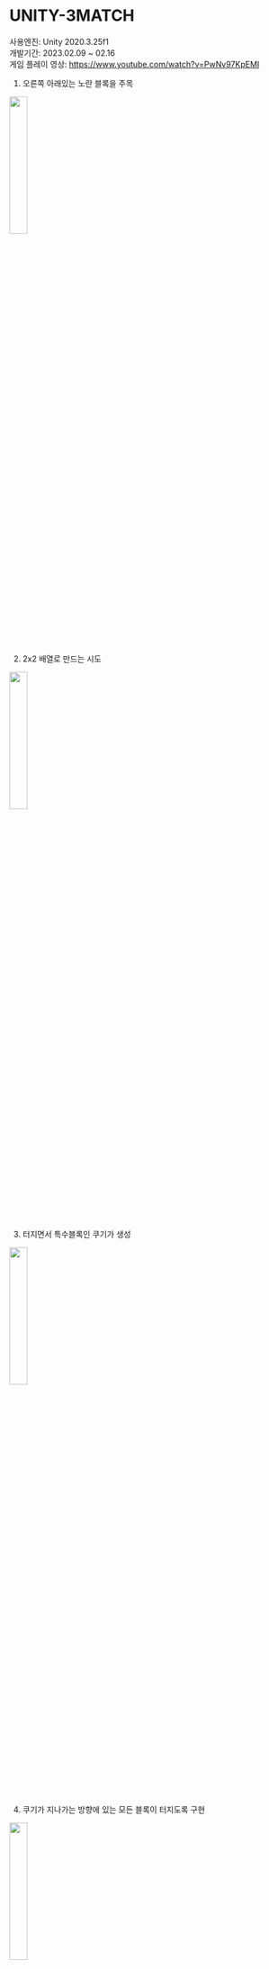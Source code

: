# UNITY-3MATCH

사용엔진: Unity 2020.3.25f1  
개발기간: 2023.02.09 ~ 02.16  
게임 플레이 영상: https://www.youtube.com/watch?v=PwNv97KpEMI  

1. 오른쪽 아래있는 노란 블록을 주목
<img src = "https://user-images.githubusercontent.com/22339258/222062553-fe59ce99-b542-41fa-a3da-ea6fb003f26d.png" width="25%" height="25%">
  
2. 2x2 배열로 만드는 시도
<img src = "https://user-images.githubusercontent.com/22339258/222062555-230f388b-6465-439b-a65d-32b5ea8b8548.png" width="25%" height="25%">
  
3. 터지면서 특수블록인 쿠기가 생성
<img src = "https://user-images.githubusercontent.com/22339258/222062556-2b92d8c1-e215-4fb2-bcaf-d2e6eb2048e5.png" width="25%" height="25%">
  
4. 쿠기가 지나가는 방향에 있는 모든 블록이 터지도록 구현
<img src = "https://user-images.githubusercontent.com/22339258/222062559-509cacf1-c6c4-4d42-a360-3b713fb640a0.png" width="25%" height="25%">
  

